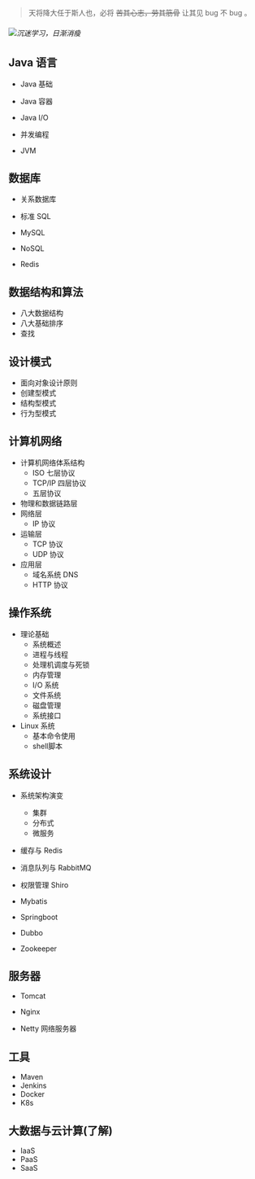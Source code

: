 >  天将降大任于斯人也，必将 ~~苦其心志，劳其筋骨~~ 让其见 bug 不 bug 。

###### ![沉迷学习，日渐消瘦](https://github.com/zhanghuihong/Addicted-To-Learning/blob/master/assets/learning.jpg)

## Java 语言 

- Java 基础

- Java 容器

- Java I/O

- 并发编程

- JVM

  

## 数据库

- 关系数据库
- 标准 SQL
- MySQL

- NoSQL

- Redis

  

## 数据结构和算法

- 八大数据结构
- 八大基础排序
- 查找



## 设计模式

- 面向对象设计原则
- 创建型模式
- 结构型模式
- 行为型模式



## 计算机网络

- 计算机网络体系结构
  - ISO 七层协议
  - TCP/IP 四层协议
  - 五层协议
- 物理和数据链路层
- 网络层
  - IP 协议
- 运输层
  - TCP 协议
  - UDP 协议
- 应用层
  - 域名系统 DNS
  - HTTP 协议



## 操作系统

- 理论基础
  - 系统概述
  - 进程与线程
  - 处理机调度与死锁
  - 内存管理
  - I/O 系统
  - 文件系统
  - 磁盘管理
  - 系统接口
- Linux 系统
  - 基本命令使用
  - shell脚本

## 系统设计

- 系统架构演变
  - 集群
  - 分布式
  - 微服务

- 缓存与 Redis
- 消息队列与 RabbitMQ
- 权限管理 Shiro
- Mybatis
- Springboot
- Dubbo
- Zookeeper



## 服务器

- Tomcat
- Nginx

- Netty 网络服务器

## 工具

- Maven
- Jenkins
- Docker
- K8s

## 大数据与云计算(了解)

- IaaS
- PaaS
- SaaS



